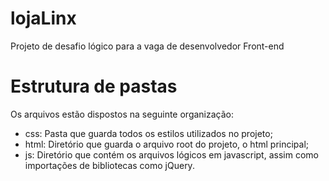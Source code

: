 # lojaLinx
Projeto de desafio lógico para a vaga de desenvolvedor Front-end

# Estrutura de pastas
Os arquivos estão dispostos na seguinte organização:
 - css: Pasta que guarda todos os estilos utilizados no projeto;
 - html: Diretório que guarda o arquivo root do projeto, o html principal;
 - js: Diretório que contém os arquivos lógicos em javascript, assim como importações de bibliotecas como jQuery.
